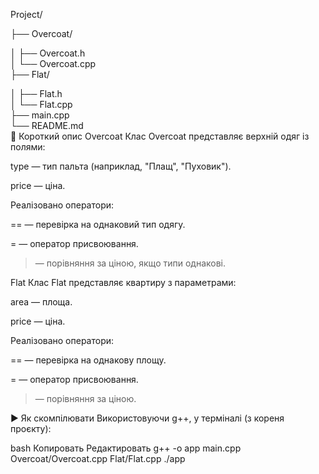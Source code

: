 Project/

├── Overcoat/

│   ├── Overcoat.h      
│   └── Overcoat.cpp    
├── Flat/

│   ├── Flat.h        
│   └── Flat.cpp    
├── main.cpp          
└── README.md        
📌 Короткий опис
Overcoat
Клас Overcoat представляє верхній одяг із полями:

type — тип пальта (наприклад, "Плащ", "Пуховик").

price — ціна.

Реалізовано оператори:

== — перевірка на однаковий тип одягу.

= — оператор присвоювання.

> — порівняння за ціною, якщо типи однакові.

Flat
Клас Flat представляє квартиру з параметрами:

area — площа.

price — ціна.

Реалізовано оператори:

== — перевірка на однакову площу.

= — оператор присвоювання.

> — порівняння за ціною.

▶️ Як скомпілювати
Використовуючи g++, у терміналі (з кореня проєкту):

bash
Копировать
Редактировать
g++ -o app main.cpp Overcoat/Overcoat.cpp Flat/Flat.cpp
./app
